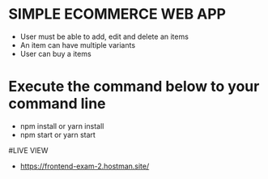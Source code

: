 # SIMPLE ECOMMERCE WEB APP

- User must be able to add, edit and delete an items
- An item can have multiple variants
- User can buy a items

# Execute the command below to your command line

- npm install or yarn install
- npm start or yarn start

#LIVE VIEW

- https://frontend-exam-2.hostman.site/
